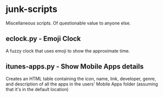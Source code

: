 # junk-scripts
Miscellaneous scripts. Of questionable value to anyone else.

## eclock.py - Emoji Clock
A fuzzy clock that uses emoji to show the approximate time.

## itunes-apps.py - Show Mobile Apps details
Creates an HTML table containing the icon, name, link, developer, genre, and description of all the apps in the users' Mobile Apps folder (assuming that it's in the default location)
